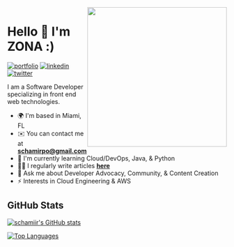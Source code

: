<div align="right">
  <a href="https://api.daily.dev/get?r=zona" target="_blank">
    <img
      width="320"
      align="right"
      src="https://api.daily.dev/devcards/e6c999ba45aa45138ca7c2b46878077c.png?r=n0n"
    />
  </a>
</div>

Hello 👋 I'm ZONA :)
===============================
[![portfolio](https://img.shields.io/badge/portfolio-4C4CE6?style=for-the-badge&logo=ko-fi&logoColor=white)](https://schamiir.netlify.app/)
[![linkedin](https://img.shields.io/badge/linkedin-0A66C2?style=for-the-badge&logo=linkedin&logoColor=white)](https://www.linkedin.com/in/schamirpoliard/)
[![twitter](https://img.shields.io/badge/twitter-1DA1F2?style=for-the-badge&logo=twitter&logoColor=white)](https://twitter.com/SupernovaZona)

I am a Software Developer specializing in front end web technologies.

*   🌍  I'm based in Miami, FL
*   ✉️  You can contact me at **[schamirpo@gmail.com](mailto:schamirpo@gmail.com)**
*   🧠  I'm currently learning Cloud/DevOps, Java, & Python
*   ✍🏽  I regularly write articles **[here](https://zona.hashnode.dev/)**
*   📣  Ask me about Developer Advocacy, Community, & Content Creation 
*   ⚡  Interests in Cloud Engineering & AWS

 
## GitHub Stats

<a href="http://www.github.com/schamiir"><img src="https://github-readme-stats.vercel.app/api?username=schamiir&show_icons=true&hide=stars,issues,&title_color=14b8a6&text_color=ffffff&icon_color=14b8a6&bg_color=27272a&hide_border=true&show_icons=true" alt="schamiir's GitHub stats" /></a>

<a href="https://github.com/schamiir" align="left"><img src="https://github-readme-stats.vercel.app/api/top-langs/?username=schamiir&langs_count=10&title_color=14b8a6&text_color=ffffff&icon_color=14b8a6&bg_color=27272a&hide_border=true&locale=en&custom_title=Top%20%Languages" alt="Top Languages" /></a>




